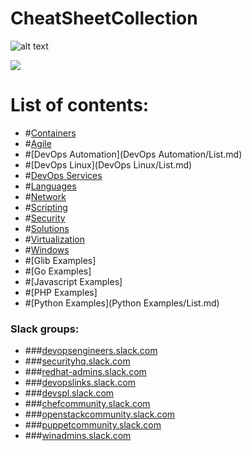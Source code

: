 # CheatSheetCollection

![alt text](https://www.researchgate.net/profile/Henrique_Gaspar/publication/325361376/figure/fig2/AS:630135694831618@1527247465316/DevOps-as-culture-in-software-development-Kornilova-2018.png)

![](https://cookbook.fortinet.com/wp-content/uploads/sysadmin_notes-logo-2.gif)

# List of contents:
- #[Containers](Containers/List.md)
- #[Agile](Agile/List.md)
- #[DevOps Automation](DevOps Automation/List.md)
- #[DevOps Linux](DevOps Linux/List.md)
- #[DevOps Services](DevOpsServices/List.md)
- #[Languages](Languages/List.md)
- #[Network](Network/List.md)
- #[Scripting](Scripts/List.md)
- #[Security](Security/List.md)
- #[Solutions](Solutions/List.md)
- #[Virtualization](Virtualization/List.md)
- #[Windows](Windows/List.md)
- #[Glib Examples]
- #[Go Examples]
- #[Javascript Examples]
- #[PHP Examples]
- #[Python Examples](Python Examples/List.md)

### Slack groups:
- ###[devopsengineers.slack.com](https://devopsengineers.slack.com/)
- ###[securityhq.slack.com](https://devopsengineers.slack.com/)
- ###[redhat-admins.slack.com](https://devopsengineers.slack.com/)
- ###[devopslinks.slack.com](https://devopsengineers.slack.com/)
- ###[devspl.slack.com](https://devspl.slack.com/)
- ###[chefcommunity.slack.com](https://chefcommunity.slack.com/)
- ###[openstackcommunity.slack.com](https://openstackcommunity.slack.com/)
- ###[puppetcommunity.slack.com](https://puppetcommunity.slack.com/)
- ###[winadmins.slack.com](https://winadmins.slack.com/)